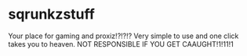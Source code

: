 # sqrunkzstuff
Your place for gaming and proxiz!?!?!?
Very simple to use and one click takes you to heaven.
NOT RESPONSIBLE IF YOU GET CAAUGHT!1!11!1
